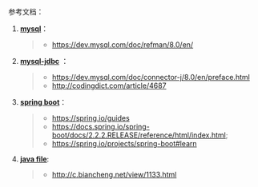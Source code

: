 参考文档：

1. [**mysql**](https://dev.mysql.com/doc/refman/8.0/en/)：

   > - https://dev.mysql.com/doc/refman/8.0/en/

2. [**mysql-jdbc**](https://dev.mysql.com/doc/connector-j/8.0/en/preface.html) ：
   > - https://dev.mysql.com/doc/connector-j/8.0/en/preface.html
   > - http://codingdict.com/article/4687
3. [**spring boot**](https://spring.io/guides)：

   > - https://spring.io/guides
   > - https://docs.spring.io/spring-boot/docs/2.2.2.RELEASE/reference/html/index.html;
   > - https://spring.io/projects/spring-boot#learn

4. [ **java file**](http://c.biancheng.net/view/1133.html):
   > - http://c.biancheng.net/view/1133.html
